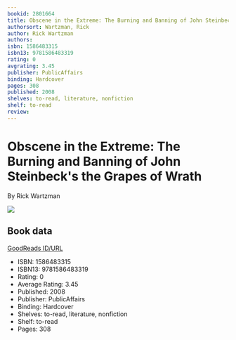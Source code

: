 ```yaml
---
bookid: 2801664
title: Obscene in the Extreme: The Burning and Banning of John Steinbeck's the Grapes of Wrath
authorsort: Wartzman, Rick
author: Rick Wartzman
authors: 
isbn: 1586483315
isbn13: 9781586483319
rating: 0
avgrating: 3.45
publisher: PublicAffairs
binding: Hardcover
pages: 308
published: 2008
shelves: to-read, literature, nonfiction
shelf: to-read
review: 
---
```


# Obscene in the Extreme: The Burning and Banning of John Steinbeck's the Grapes of Wrath

By Rick Wartzman

![](../../1328759345l/2801664.jpg)

## Book data

[GoodReads ID/URL](https://www.goodreads.com/book/show/2801664)

- ISBN: 1586483315
- ISBN13: 9781586483319
- Rating: 0
- Average Rating: 3.45
- Published: 2008
- Publisher: PublicAffairs
- Binding: Hardcover
- Shelves: to-read, literature, nonfiction
- Shelf: to-read
- Pages: 308

